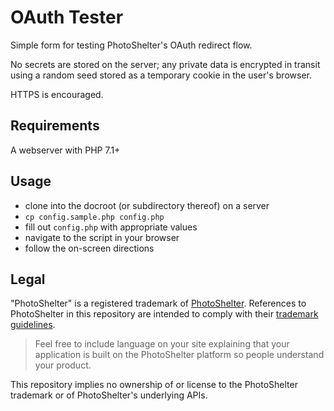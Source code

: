 # OAuth Tester

Simple form for testing PhotoShelter's OAuth redirect flow.

No secrets are stored on the server; any private data is encrypted in transit using a random seed stored as a temporary cookie in the user's browser.

HTTPS is encouraged.

## Requirements

A webserver with PHP 7.1+

## Usage

* clone into the docroot (or subdirectory thereof) on a server
* `cp config.sample.php config.php`
* fill out `config.php` with appropriate values
* navigate to the script in your browser
* follow the on-screen directions

## Legal

"PhotoShelter" is a registered trademark of [PhotoShelter](https://www.photoshelter.com/). References to PhotoShelter in this repository are intended to comply with their [trademark guidelines](https://www.photoshelter.com/support/trademark). 

> Feel free to include language on your site explaining that your application is built on the PhotoShelter platform so people understand your product.

This repository implies no ownership of or license to the PhotoShelter trademark or of PhotoShelter's underlying APIs.

